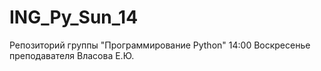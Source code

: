 # ING_Py_Sun_14
Репозиторий группы "Программирование Python" 14:00 Воскресенье преподавателя Власова Е.Ю.
